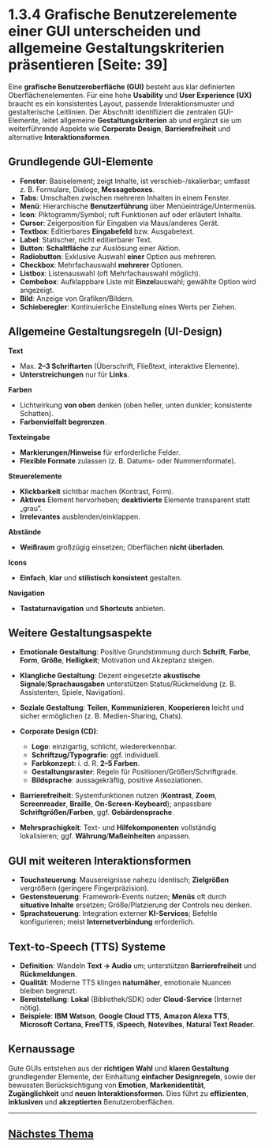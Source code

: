 # 1.3.4 Grafische Benutzerelemente einer GUI unterscheiden und allgemeine Gestaltungskriterien präsentieren [Seite: 39]

Eine **grafische Benutzeroberfläche (GUI)** besteht aus klar definierten Oberflächenelementen. Für eine hohe **Usability** und **User Experience (UX)** braucht es ein konsistentes Layout, passende Interaktionsmuster und gestalterische Leitlinien. Der Abschnitt identifiziert die zentralen GUI-Elemente, leitet allgemeine **Gestaltungskriterien** ab und ergänzt sie um weiterführende Aspekte wie **Corporate Design**, **Barrierefreiheit** und alternative **Interaktionsformen**.

## Grundlegende GUI-Elemente

* **Fenster**: Basiselement; zeigt Inhalte, ist verschieb-/skalierbar; umfasst z. B. Formulare, Dialoge, **Messageboxes**.
* **Tabs**: Umschalten zwischen mehreren Inhalten in einem Fenster.
* **Menü**: Hierarchische **Benutzerführung** über Menüeinträge/Untermenüs.
* **Icon**: Piktogramm/Symbol; ruft Funktionen auf oder erläutert Inhalte.
* **Cursor**: Zeigerposition für Eingaben via Maus/anderes Gerät.
* **Textbox**: Editierbares **Eingabefeld** bzw. Ausgabetext.
* **Label**: Statischer, nicht editierbarer Text.
* **Button**: **Schaltfläche** zur Auslösung einer Aktion.
* **Radiobutton**: Exklusive Auswahl **einer** Option aus mehreren.
* **Checkbox**: Mehrfachauswahl **mehrerer** Optionen.
* **Listbox**: Listenauswahl (oft Mehrfachauswahl möglich).
* **Combobox**: Aufklappbare Liste mit **Einzel**auswahl; gewählte Option wird angezeigt.
* **Bild**: Anzeige von Grafiken/Bildern.
* **Schieberegler**: Kontinuierliche Einstellung eines Werts per Ziehen.

## Allgemeine Gestaltungsregeln (UI-Design)

**Text**

* Max. **2–3 Schriftarten** (Überschrift, Fließtext, interaktive Elemente).
* **Unterstreichungen** nur für **Links**.

**Farben**

* Lichtwirkung **von oben** denken (oben heller, unten dunkler; konsistente Schatten).
* **Farbenvielfalt begrenzen**.

**Texteingabe**

* **Markierungen/Hinweise** für erforderliche Felder.
* **Flexible Formate** zulassen (z. B. Datums- oder Nummernformate).

**Steuerelemente**

* **Klickbarkeit** sichtbar machen (Kontrast, Form).
* **Aktives** Element hervorheben; **deaktivierte** Elemente transparent statt „grau“.
* **Irrelevantes** ausblenden/einklappen.

**Abstände**

* **Weißraum** großzügig einsetzen; Oberflächen **nicht überladen**.

**Icons**

* **Einfach**, **klar** und **stilistisch konsistent** gestalten.

**Navigation**

* **Tastaturnavigation** und **Shortcuts** anbieten.

## Weitere Gestaltungsaspekte

* **Emotionale Gestaltung**: Positive Grundstimmung durch **Schrift**, **Farbe**, **Form**, **Größe**, **Helligkeit**; Motivation und Akzeptanz steigen.
* **Klangliche Gestaltung**: Dezent eingesetzte **akustische Signale**/**Sprachausgaben** unterstützen Status/Rückmeldung (z. B. Assistenten, Spiele, Navigation).
* **Soziale Gestaltung**: **Teilen**, **Kommunizieren**, **Kooperieren** leicht und sicher ermöglichen (z. B. Medien-Sharing, Chats).
* **Corporate Design (CD)**:

  * **Logo**: einzigartig, schlicht, wiedererkennbar.
  * **Schriftzug/Typografie**: ggf. individuell.
  * **Farbkonzept**: i. d. R. **2–5 Farben**.
  * **Gestaltungsraster**: Regeln für Positionen/Größen/Schriftgrade.
  * **Bildsprache**: aussagekräftig, positive Assoziationen.
* **Barrierefreiheit**: Systemfunktionen nutzen (**Kontrast**, **Zoom**, **Screenreader**, **Braille**, **On-Screen-Keyboard**); anpassbare **Schriftgrößen/Farben**, ggf. **Gebärdensprache**.
* **Mehrsprachigkeit**: Text- und **Hilfekomponenten** vollständig lokalisieren; ggf. **Währung**/**Maßeinheiten** anpassen.

## GUI mit weiteren Interaktionsformen

* **Touchsteuerung**: Mausereignisse nahezu identisch; **Zielgrößen** vergrößern (geringere Fingerpräzision).
* **Gestensteuerung**: Framework-Events nutzen; **Menüs** oft durch **situative Inhalte** ersetzen; Größe/Platzierung der Controls neu denken.
* **Sprachsteuerung**: Integration externer **KI-Services**; Befehle konfigurieren; meist **Internetverbindung** erforderlich.

## Text-to-Speech (TTS) Systeme

* **Definition**: Wandeln **Text → Audio** um; unterstützen **Barrierefreiheit** und **Rückmeldungen**.
* **Qualität**: Moderne TTS klingen **naturnäher**, emotionale Nuancen bleiben begrenzt.
* **Bereitstellung**: **Lokal** (Bibliothek/SDK) oder **Cloud-Service** (Internet nötig).
* **Beispiele**: **IBM Watson**, **Google Cloud TTS**, **Amazon Alexa TTS**, **Microsoft Cortana**, **FreeTTS**, **iSpeech**, **Notevibes**, **Natural Text Reader**.

## Kernaussage

Gute GUIs entstehen aus der **richtigen Wahl** und **klaren Gestaltung** grundlegender Elemente, der Einhaltung **einfacher Designregeln**, sowie der bewussten Berücksichtigung von **Emotion**, **Markenidentität**, **Zugänglichkeit** und **neuen Interaktionsformen**. Dies führt zu **effizienten**, **inklusiven** und **akzeptierten** Benutzeroberflächen.

---

## [Nächstes Thema](../1.4-Benutzerschnittstellen-in-einer-Programmiersprache-implementieren/)
